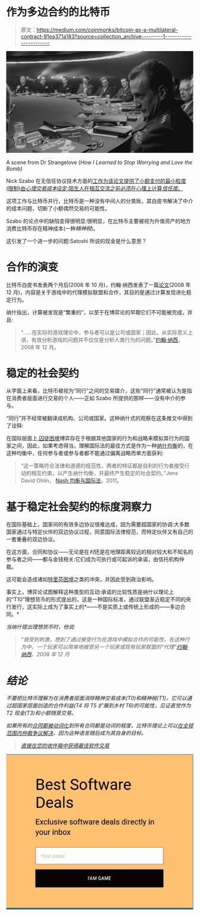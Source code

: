 # 作为多边合约的比特币

> 原文：<https://medium.com/coinmonks/bitcoin-as-a-multilateral-contract-91ea371a183?source=collection_archive---------1----------------------->

![](img/5612aa4a5265eaaeb37943240704b903.png)

A scene from Dr Strangelove (*How I Learned to Stop Worrying and Love the Bomb)*

Nick Szabo 在无信任协议技术方面的[工作为该论文提供了小额支付的最小粒度(限制)由*心理交易成本*设定:陌生人在相互交流之前必须在心理上计算*信任度*。](/coinmonks/coinbase-and-the-smartydom-affect-bf717f335b2a)

这项工作与比特币并行，比特币是一种没有中间人的分类账，其白皮书解决了中介的成本问题，切断了小额偶然交易的可能性。

Szabo 的论点中的缺陷变得很明显:很明显，在比特币主要被视为升值资产的地方消费比特币存在精神成本(一种*精神税*)。

这引发了一个进一步的问题:Satoshi 所说的现金是什么意思？

# 合作的演变

比特币白皮书发表两个月后(2008 年 10 月)，约翰·纳西发表了一篇[论文](http://web.math.princeton.edu/jfnj/texts_and_graphics/Main.Content/VZ.Class.pac.507/Nash2008.AK.pdf)(2008 年 12 月)，内容是关于游戏中的代理模拟联盟和合作，其目的是通过计算发现进化稳定行为。

纳什指出，计算被发现是“繁重的”，以至于在博弈论的早期它们不可能被完成，并且:

> “……在实际的游戏理论中，参与者可以是公司或国家；因此，从实际意义上讲，有效分析游戏的问题并不仅仅是分析人类行为的问题。”[约翰·纳西](http://web.math.princeton.edu/jfnj/texts_and_graphics/Main.Content/VZ.Class.pac.507/Nash2008.AK.pdf)，2008 年 12 月。

# 稳定的社会契约

从字面上来看，比特币被视为“同行”之间的交易媒介，这些“同行”通常被认为是指在消费者层面进行交易的个人——正如 Szabo 所提供的那样——没有中介的参与。

“同行”并不经常被翻译成机构、公司或国家。这种纳什式的观察在这条推文中得到了诠释:

在国际层面上,[囚徒困境](https://en.wikipedia.org/wiki/Prisoner%27s_dilemma)博弈存在于根据其他国家的行为和战略来模拟其行为的国家之间，因此，如果考虑得当，理解国际法的最佳方式是作为一种[纳什均衡](https://en.wikipedia.org/wiki/Nash_equilibrium)的，在这种均衡中，任何参与者或参与者都不能通过偏离战略而单方面获利:

> “这一策略符合法律和道德的规范性，两者的特征都是自利的行为者接受行动的相互约束，以产生纳什均衡，并最终产生稳定的社会契约。”Jens David Ohlin， [Nash 均衡与国际法](https://scholarship.law.cornell.edu/cgi/viewcontent.cgi?article=1972&context=facpub)，2011。

# 基于稳定社会契约的标度洞察力

在国际基础上，国家间的有效多边协议很难达成，因为需要超国家的协调:大多数国家通过与特定伙伴的双边协议过程，同意国际法律规范，而特定伙伴又有自己的一套重叠的双边协议。

在这方面，合同和协议——无论是在*村*还是在地理距离较远的相对较大和不知名的参与者之间——都与金钱相关:它们成为可执行或可起诉的承诺，由信托机构仲裁。

这可能会造成诸如[特里芬困境](https://en.wikipedia.org/wiki/Triffin_dilemma)之类的冲突，并因此受到政治影响。

事实上，博弈论试图解释这种类型的互动:承诺的比较性质是纳什以理论上的“T10”理想货币的形式提出的，这是一种国际标准，通过联盟渐近稳定不同的央行发行，这实际上成为了事实上的*——不是实质上或传统上形成的——多边合同。*

*当纳什提出理想货币时，他说:*

> *“我受到刺激，想到了通过接受行为在游戏中模拟合作的可能性，在这种行为中，一个玩家可以简单地接受另一个玩家或现有玩家联盟的“代理”[约翰·纳西](http://web.math.princeton.edu/jfnj/texts_and_graphics/Main.Content/VZ.Class.pac.507/Nash2008.AK.pdf)，2008 年 12 月*

# *结论*

*不要把比特币理解为在消费者层面消除精神交易成本(T0)和精神税(T1)，它可以通过超国家层面创造的合作利益(T4 将 T5 扩展到乡村 T6)的可能性，见证直觉作为 T2 现金(T3)和小额随意交易。*

*如果所有的[合同都被动词化](/coinmonks/proof-of-work-in-games-contracts-and-language-67c7b6609bff)到所有合同都是动词的程度，比特币理论上可以[在全球范围内仲裁争议解决](/coinmonks/london-calling-will-bitcoin-arbitrage-global-litigation-424cce90352a)，因为这种语言随后成为其自身的目标。*

> *[直接在您的收件箱中获得最佳软件交易](https://coincodecap.com/?utm_source=coinmonks)*

*[![](img/7c0b3dfdcbfea594cc0ae7d4f9bf6fcb.png)](https://coincodecap.com/?utm_source=coinmonks)*